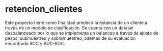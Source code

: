 # retencion_clientes
Este proyecto tiene como finalidad predecir la estancia de un cliente a través de un modelo de clasificación. Se cuenta con un dataset desbalanceado por lo que se implementa un balanceo a través de ajuste de pesos, submuestreo y sobremuestreo, ademas de su evaluación encontrado ROC y AUC-ROC.
